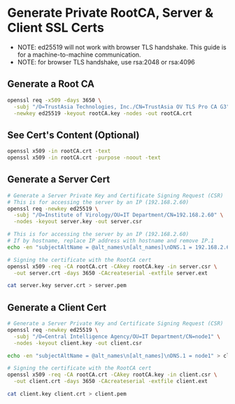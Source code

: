 # Generate Private RootCA, Server & Client SSL Certs
- NOTE: ed25519 will not work with browser TLS handshake. This guide is for a machine-to-machine communication.
- NOTE: for browser TLS handshake, use rsa:2048 or rsa:4096

## Generate a Root CA

```bash
openssl req -x509 -days 3650 \
  -subj "/O=TrustAsia Technologies, Inc./CN=TrustAsia OV TLS Pro CA G3" \
  -newkey ed25519 -keyout rootCA.key -nodes -out rootCA.crt
```

## See Cert's Content (Optional)
```bash
openssl x509 -in rootCA.crt -text
openssl x509 -in rootCA.crt -purpose -noout -text
```


## Generate a Server Cert

```bash
# Generate a Server Private Key and Certificate Signing Request (CSR)
# This is for accessing the server by an IP (192.168.2.60)
openssl req -newkey ed25519 \
  -subj "/O=Institute of Virology/OU=IT Department/CN=192.168.2.60" \
  -nodes -keyout server.key -out server.csr

# This is for accessing the server by an IP (192.168.2.60)
# If by hostname, replace IP address with hostname and remove IP.1
echo -en "subjectAltName = @alt_names\n[alt_names]\nDNS.1 = 192.168.2.60\nIP.1 = 192.168.2.60\n" > server.ext

# Signing the certificate with the RootCA cert
openssl x509 -req -CA rootCA.crt -CAkey rootCA.key -in server.csr \
  -out server.crt -days 3650 -CAcreateserial -extfile server.ext

cat server.key server.crt > server.pem
```

## Generate a Client Cert

```bash
# Generate a Server Private Key and Certificate Signing Request (CSR)
openssl req -newkey ed25519 \
  -subj "/O=Central Intelligence Agency/OU=IT Department/CN=node1" \
  -nodes -keyout client.key -out client.csr

echo -en "subjectAltName = @alt_names\n[alt_names]\nDNS.1 = node1" > client.ext

# Signing the certificate with the RootCA cert
openssl x509 -req -CA rootCA.crt -CAkey rootCA.key -in client.csr \
  -out client.crt -days 3650 -CAcreateserial -extfile client.ext

cat client.key client.crt > client.pem
```
